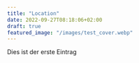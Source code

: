 ```yaml
---
title: "Location"
date: 2022-09-27T08:18:06+02:00
draft: true
featured_image: "/images/test_cover.webp"
---
```


Dies ist der erste Eintrag
